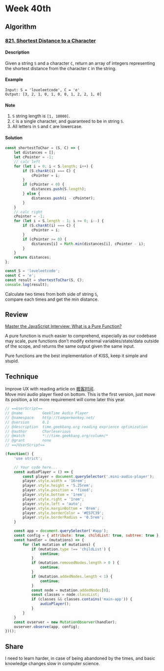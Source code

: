 # Week 40th
## Algorithm
### [821. Shortest Distance to a Character](https://leetcode.com/problems/shortest-distance-to-a-character/description/)

#### Description
Given a string `S` and a character `C`, return an array of integers representing the shortest distance from the character `C` in the string.  

#### Example
```
Input: S = 'loveleetcode', C = 'e'
Output: [3, 2, 1, 0, 1, 0, 0, 1, 2, 2, 1, 0]
```

#### Note
1. `S` string length is `[1, 10000]`.
2.  `C` is a single character, and guaranteed to be in string `S`.
3. All letters in `S` and `C` are lowercase.

#### Solution
```javascript
const shortestToChar = (S, C) => {
	let distances = [];
	let cPointer = -1;
	// calc left
	for (let i = 0; i < S.length; i++) {
		if (S.charAt(i) === C) {
			cPointer = i;
		}
		if (cPointer < 0) {
			distances.push(S.length);
		} else {
			distances.push(i - cPointer);
		}
	}
	// calc right
	cPointer = -1;
	for (let i = S.length - 1; i >= 0; i--) {
		if (S.charAt(i) === C) {
			cPointer = i;
		}
		if (cPointer >= 0) {
			distances[i] = Math.min(distances[i], cPointer - i);
		}
	}
	return distances;
};

const S = 'loveleetcode';
const C = 'e';
const result = shortestToChar(S, C);
console.log(result);
```
Calculate two times from both side of string `S`,  
compare each times and get the min distance.  

## Review
[Master the JavaScript Interview: What is a Pure Function?](https://medium.com/javascript-scene/master-the-javascript-interview-what-is-a-pure-function-d1c076bec976#.kt48h2bfa)  

A pure function is much easier to comprehend, especially as our codebase may scale, pure functions don’t modify external variables/state/data outside of the scope, and returns the same output given the same input.  

Pure functions are the best implementation of KISS, keep it simple and stupid.  

## Technique
Improve UX with reading article on [极客时间](https://time.geekbang.org/column).  
Move mini audio player fixed on bottom. This is the first version, just move its position, a lot  more requirement will come later this year.  
```javascript
// ==UserScript==
// @name         GeekTime Audio Player
// @namespace    http://tampermonkey.net/
// @version      0.1
// @description  time.geekbang.org reading exprience optimization
// @author       Charleserious
// @match        *://time.geekbang.org/column/*
// @grant        none
// ==/UserScript==

(function() {
	'use strict';

	// Your code here...
	const audioPlayer = () => {
		const player = document.querySelector('.mini-audio-player');
		player.style.width = '16rem';
		player.style.height = '5.25rem';
		player.style.position = 'fixed';
		player.style.bottom = '1rem';
		player.style.right = '1rem';
		player.style.left = 'auto';
		player.style.marginBottom = '0rem';
		player.style.borderColor = '#E57C39';
		player.style.borderRadius = '0.5rem';
	}

	const app = document.querySelector('#app');
	const config = { attribute: true, childList: true, subtree: true };
	const handler = (mutations) => {
		for (let mutation of mutations) {
			if (mutation.type !== 'childList') {
				continue;
			}
			if (mutation.removedNodes.length > 0 ) {
				continue;
			}
			if (mutation.addedNodes.length < 1) {
				continue;
			}
			const node = mutation.addedNodes[0];
			const classes = node.classList;
			if (classes && classes.contains('main-app')) {
				audioPlayer();
			}
		}
	}
	const ovserver = new MutationObserver(handler);
	ovserver.observe(app, config);
})();
```

## Share
I need to learn harder, in case of being abandoned by the times, and basic knowledge changes slow in computer science.  
